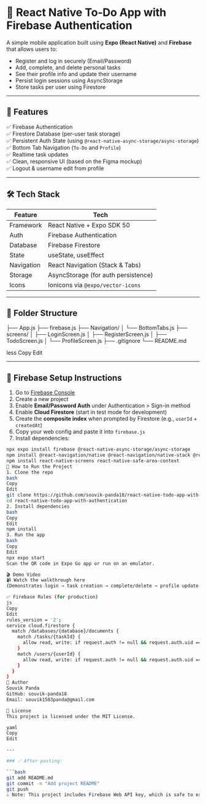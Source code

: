 # 📝 React Native To‑Do App with Firebase Authentication

A simple mobile application built using **Expo (React Native)** and **Firebase** that allows users to:

- Register and log in securely (Email/Password)
- Add, complete, and delete personal tasks
- See their profile info and update their username
- Persist login sessions using AsyncStorage
- Store tasks per user using Firestore

---

## 🚀 Features

✅ Firebase Authentication  
✅ Firestore Database (per-user task storage)  
✅ Persistent Auth State (using `@react-native-async-storage/async-storage`)  
✅ Bottom Tab Navigation (`To-Do` and `Profile`)  
✅ Realtime task updates  
✅ Clean, responsive UI (based on the Figma mockup)  
✅ Logout & username edit from profile

---

## 🛠️ Tech Stack

| Feature       | Tech                     |
|---------------|--------------------------|
| Framework     | React Native + Expo SDK 50 |
| Auth          | Firebase Authentication  |
| Database      | Firebase Firestore       |
| State         | useState, useEffect      |
| Navigation    | React Navigation (Stack & Tabs) |
| Storage       | AsyncStorage (for auth persistence) |
| Icons         | Ionicons via `@expo/vector-icons` |

---

## 📂 Folder Structure
├── App.js
├── firebase.js
├── Navigation/
│ └── BottomTabs.js
├── screens/
│ ├── LoginScreen.js
│ ├── RegisterScreen.js
│ ├── TodoScreen.js
│ └── ProfileScreen.js
├── .gitignore
└── README.md

less
Copy
Edit

---

## 🔧 Firebase Setup Instructions

1. Go to [Firebase Console](https://console.firebase.google.com/)
2. Create a new project
3. Enable **Email/Password Auth** under Authentication > Sign-in method
4. Enable **Cloud Firestore** (start in test mode for development)
5. Create the **composite index** when prompted by Firestore (e.g., `userId` + `createdAt`)
6. Copy your web config and paste it into `firebase.js`
7. Install dependencies:

```bash
npx expo install firebase @react-native-async-storage/async-storage
npm install @react-navigation/native @react-navigation/native-stack @react-navigation/bottom-tabs
npm install react-native-screens react-native-safe-area-context
🧪 How to Run the Project
1. Clone the repo
bash
Copy
Edit
git clone https://github.com/souvik-panda18/react-native-todo-app-with-authentication.git
cd react-native-todo-app-with-authentication
2. Install dependencies
bash
Copy
Edit
npm install
3. Run the app
bash
Copy
Edit
npx expo start
Scan the QR code in Expo Go app or run on an emulator.

🎬 Demo Video
📹 Watch the walkthrough here
(Demonstrates login → task creation → complete/delete → profile update → logout)

✅ Firebase Rules (for production)
js
Copy
Edit
rules_version = '2';
service cloud.firestore {
  match /databases/{database}/documents {
    match /tasks/{taskId} {
      allow read, write: if request.auth != null && request.auth.uid == resource.data.userId;
    }
    match /users/{userId} {
      allow read, write: if request.auth != null && request.auth.uid == userId;
    }
  }
}
🙌 Author
Souvik Panda
GitHub: souvik-panda18
Email: souvik1583panda@gmail.com

📄 License
This project is licensed under the MIT License.

yaml
Copy
Edit

---

### ✅ After pasting:

```bash
git add README.md
git commit -m "Add project README"
git push
⚠️ Note: This project includes Firebase Web API key, which is safe to expose as per Firebase security guidelines. All access is protected using strict Firestore rules to prevent unauthorized access.

